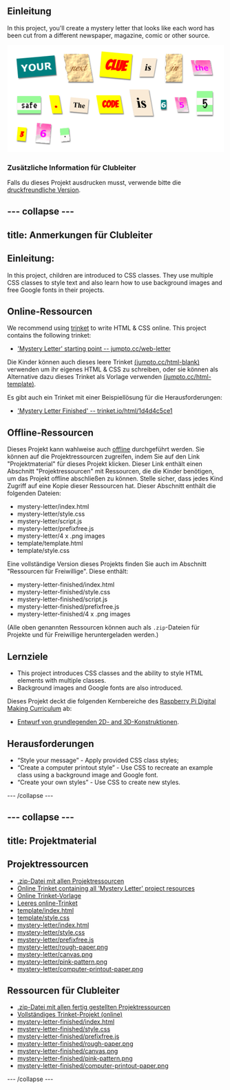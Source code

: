 ## Einleitung

In this project, you'll create a mystery letter that looks like each word has been cut from a different newspaper, magazine, comic or other source.

![Screenshot](images/letter-final.png)

### Zusätzliche Information für Clubleiter

Falls du dieses Projekt ausdrucken musst, verwende bitte die [druckfreundliche Version](https://projects.raspberrypi.org/en/projects/mystery-letter/print).

## \--- collapse \---

## title: Anmerkungen für Clubleiter

## Einleitung:

In this project, children are introduced to CSS classes. They use multiple CSS classes to style text and also learn how to use background images and free Google fonts in their projects.

## Online-Ressourcen

We recommend using [trinket](https://trinket.io/) to write HTML & CSS online. This project contains the following trinket:

* ['Mystery Letter' starting point -- jumpto.cc/web-letter](http://jumpto.cc/web-letter)

Die Kinder können auch dieses leere Trinket [(jumpto.cc/html-blank)](http://jumpto.cc/html-blank) verwenden um ihr eigenes HTML & CSS zu schreiben, oder sie können als Alternative dazu dieses Trinket als Vorlage verwenden [(jumpto.cc/html-template)](http://jumpto.cc/html-template).

Es gibt auch ein Trinket mit einer Beispiellösung für die Herausforderungen:

* ['Mystery Letter Finished' -- trinket.io/html/1d4d4c5ce1](https://trinket.io/html/1d4d4c5ce1)

## Offline-Ressourcen

Dieses Projekt kann wahlweise auch [offline](https://www.codeclubprojects.org/en-GB/resources/webdev-working-offline/) durchgeführt werden. Sie können auf die Projektressourcen zugreifen, indem Sie auf den Link "Projektmaterial" für dieses Projekt klicken. Dieser Link enthält einen Abschnitt "Projektressourcen" mit Ressourcen, die die Kinder benötigen, um das Projekt offline abschließen zu können. Stelle sicher, dass jedes Kind Zugriff auf eine Kopie dieser Ressourcen hat. Dieser Abschnitt enthält die folgenden Dateien:

* mystery-letter/index.html
* mystery-letter/style.css
* mystery-letter/script.js
* mystery-letter/prefixfree.js
* mystery-letter/4 x .png images
* template/template.html
* template/style.css

Eine vollständige Version dieses Projekts finden Sie auch im Abschnitt "Ressourcen für Freiwillige". Diese enthält:

* mystery-letter-finished/index.html
* mystery-letter-finished/style.css
* mystery-letter-finished/script.js
* mystery-letter-finished/prefixfree.js
* mystery-letter-finished/4 x .png images

(Alle oben genannten Ressourcen können auch als `.zip`-Dateien für Projekte und für Freiwillige heruntergeladen werden.)

## Lernziele

* This project introduces CSS classes and the ability to style HTML elements with multiple classes.
* Background images and Google fonts are also introduced. 

Dieses Projekt deckt die folgenden Kernbereiche des [Raspberry Pi Digital Making Curriculum](http://rpf.io/curriculum) ab:

* [Entwurf von grundlegenden 2D- and 3D-Konstruktionen](https://www.raspberrypi.org/curriculum/design/creator).

## Herausforderungen

* “Style your message” - Apply provided CSS class styles;
* “Create a computer printout style” - Use CSS to recreate an example class using a background image and Google font. 
* “Create your own styles” - Use CSS to create new styles.

\--- /collapse \---

## \--- collapse \---

## title: Projektmaterial

## Projektressourcen

* [.zip-Datei mit allen Projektressourcen](resources/letter-project-resources.zip)
* [Online Trinket containing all 'Mystery Letter' project resources](http://jumpto.cc/web-letter)
* [Online Trinket-Vorlage](http://jumpto.cc/trinket-template)
* [Leeres online-Trinket](http://jumpto.cc/trinket-blank)
* [template/index.html](resources/template-index.html)
* [template/style.css](resources/template-style.css)
* [mystery-letter/index.html](resources/mystery-letter-index.html)
* [mystery-letter/style.css](resources/mystery-letter-style.css)
* [mystery-letter/prefixfree.js](resources/mystery-letter-prefixfree.js)
* [mystery-letter/rough-paper.png](resources/mystery-letter-rough-paper.png)
* [mystery-letter/canvas.png](resources/mystery-letter-canvas.png)
* [mystery-letter/pink-pattern.png](resources/mystery-letter-pink-pattern.png)
* [mystery-letter/computer-printout-paper.png](resources/mystery-letter-computer-printout-paper.png)

## Ressourcen für Clubleiter

* [.zip-Datei mit allen fertig gestellten Projektressourcen](resources/letter-volunteer-resources.zip)
* [Vollständiges Trinket-Projekt (online)](https://trinket.io/html/1d4d4c5ce1)
* [mystery-letter-finished/index.html](resources/mystery-letter-finished-index.html)
* [mystery-letter-finished/style.css](resources/mystery-letter-finished-style.css)
* [mystery-letter-finished/prefixfree.js](resources/mystery-letter-finished-prefixfree.js)
* [mystery-letter-finished/rough-paper.png](resources/mystery-letter-finished-rough-paper.png)
* [mystery-letter-finished/canvas.png](resources/mystery-letter-finished-canvas.png)
* [mystery-letter-finished/pink-pattern.png](resources/mystery-letter-finished-pink-pattern.png)
* [mystery-letter-finished/computer-printout-paper.png](resources/mystery-letter-finished-computer-printout-paper.png)

\--- /collapse \---
